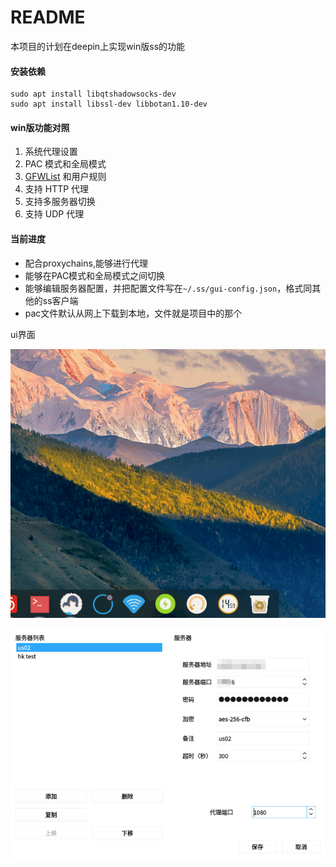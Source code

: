 # README

本项目的计划在deepin上实现win版ss的功能

#### 安装依赖

```shell
sudo apt install libqtshadowsocks-dev
sudo apt install libssl-dev libbotan1.10-dev
```
#### win版功能对照

1. 系统代理设置
2. PAC 模式和全局模式
3. [GFWList](https://github.com/gfwlist/gfwlist) 和用户规则
4. 支持 HTTP 代理
5. 支持多服务器切换
6. 支持 UDP 代理

#### 当前进度

- 配合proxychains,能够进行代理
- 能够在PAC模式和全局模式之间切换
- 能够编辑服务器配置，并把配置文件写在`~/.ss/gui-config.json`，格式同其他的ss客户端
- pac文件默认从网上下载到本地，文件就是项目中的那个

ui界面

![ui界面](./ui.gif)

![编辑服务器配置](./editServer.png)

